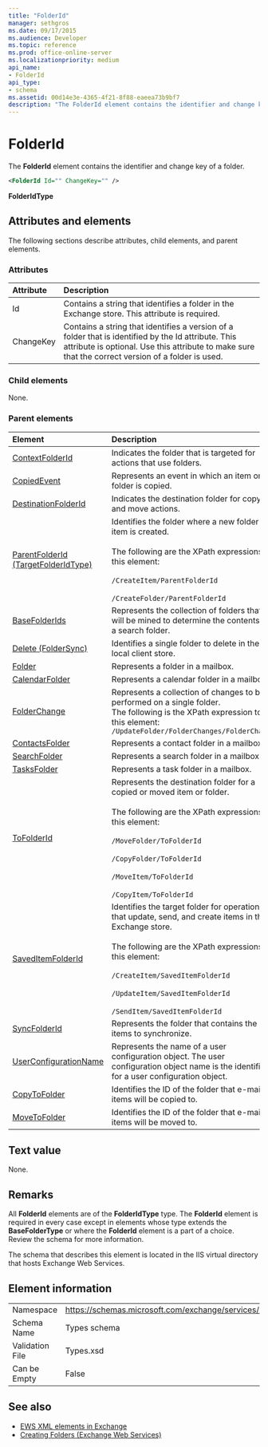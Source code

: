 ```yaml
---
title: "FolderId"
manager: sethgros
ms.date: 09/17/2015
ms.audience: Developer
ms.topic: reference
ms.prod: office-online-server
ms.localizationpriority: medium
api_name:
- FolderId
api_type:
- schema
ms.assetid: 00d14e3e-4365-4f21-8f88-eaeea73b9bf7
description: "The FolderId element contains the identifier and change key of a folder."
---
```


# FolderId

The **FolderId** element contains the identifier and change key of a folder. 
  
```XML
<FolderId Id="" ChangeKey="" />
```

 **FolderIdType**
## Attributes and elements

The following sections describe attributes, child elements, and parent elements.
  
### Attributes

|**Attribute**|**Description**|
|:-----|:-----|
|Id  <br/> |Contains a string that identifies a folder in the Exchange store. This attribute is required.  <br/> |
|ChangeKey  <br/> |Contains a string that identifies a version of a folder that is identified by the Id attribute. This attribute is optional. Use this attribute to make sure that the correct version of a folder is used.  <br/> |
   
### Child elements

None.
  
### Parent elements

|**Element**|**Description**|
|:-----|:-----|
|[ContextFolderId](contextfolderid.md) <br/> |Indicates the folder that is targeted for actions that use folders.  <br/> |
|[CopiedEvent](copiedevent.md) <br/> |Represents an event in which an item or folder is copied.  <br/> |
|[DestinationFolderId](destinationfolderid.md) <br/> |Indicates the destination folder for copy and move actions.  <br/> |
|[ParentFolderId (TargetFolderIdType)](parentfolderid-targetfolderidtype.md) <br/> | Identifies the folder where a new folder or item is created.  <br/><br/>  The following are the XPath expressions to this element:<br/>  <br/> `/CreateItem/ParentFolderId` <br/><br/>  `/CreateFolder/ParentFolderId` <br/> |
|[BaseFolderIds](basefolderids.md) <br/> |Represents the collection of folders that will be mined to determine the contents of a search folder.  <br/> |
|[Delete (FolderSync)](delete-foldersync.md) <br/> |Identifies a single folder to delete in the local client store.  <br/> |
|[Folder](folder.md) <br/> |Represents a folder in a mailbox.  <br/> |
|[CalendarFolder](calendarfolder.md) <br/> |Represents a calendar folder in a mailbox.  <br/> |
|[FolderChange](folderchange.md) <br/> |Represents a collection of changes to be performed on a single folder.  <br/> The following is the XPath expression to this element:  `/UpdateFolder/FolderChanges/FolderChange` <br/> |
|[ContactsFolder](contactsfolder.md) <br/> |Represents a contact folder in a mailbox.  <br/> |
|[SearchFolder](searchfolder.md) <br/> |Represents a search folder in a mailbox.  <br/> |
|[TasksFolder](tasksfolder.md) <br/> |Represents a task folder in a mailbox.  <br/> |
|[ToFolderId](tofolderid.md) <br/> | Represents the destination folder for a copied or moved item or folder. <br/> <br/>  The following are the XPath expressions to this element: <br/> <br/>  `/MoveFolder/ToFolderId` <br/> <br/> `/CopyFolder/ToFolderId` <br/> <br/> `/MoveItem/ToFolderId`<br/> <br/>  `/CopyItem/ToFolderId` <br/> |
|[SavedItemFolderId](saveditemfolderid.md) <br/> | Identifies the target folder for operations that update, send, and create items in the Exchange store.  <br/><br/>  The following are the XPath expressions to this element: <br/> <br/>  `/CreateItem/SavedItemFolderId` <br/><br/>  `/UpdateItem/SavedItemFolderId` <br/><br/>  `/SendItem/SavedItemFolderId` <br/> |
|[SyncFolderId](syncfolderid.md) <br/> |Represents the folder that contains the items to synchronize.  <br/> |
|[UserConfigurationName](userconfigurationname.md) <br/> |Represents the name of a user configuration object. The user configuration object name is the identifier for a user configuration object.  <br/> |
|[CopyToFolder](copytofolder.md) <br/> |Identifies the ID of the folder that e-mail items will be copied to.  <br/> |
|[MoveToFolder](movetofolder.md) <br/> |Identifies the ID of the folder that e-mail items will be moved to.  <br/> |
   
## Text value

None.
  
## Remarks

All **FolderId** elements are of the **FolderIdType** type. The **FolderId** element is required in every case except in elements whose type extends the **BaseFolderType** or where the **FolderId** element is a part of a choice. Review the schema for more information. 
  
The schema that describes this element is located in the IIS virtual directory that hosts Exchange Web Services.
  
## Element information

|||
|:-----|:-----|
|Namespace  <br/> |https://schemas.microsoft.com/exchange/services/2006/types  <br/> |
|Schema Name  <br/> |Types schema  <br/> |
|Validation File  <br/> |Types.xsd  <br/> |
|Can be Empty  <br/> |False  <br/> |
   
## See also

- [EWS XML elements in Exchange](ews-xml-elements-in-exchange.md)
- [Creating Folders (Exchange Web Services)](https://msdn.microsoft.com/library/3b15b0ec-8691-45ed-9a24-a91ff732d6cf%28Office.15%29.aspx)

